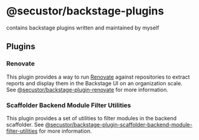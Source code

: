 # @secustor/backstage-plugins

contains backstage plugins written and maintained by myself

## Plugins

### Renovate

This plugin provides a way to run [Renovate](https://github.com/renovatebot/renovate) against repositories to extract reports and display them in the Backstage UI on an organization scale.  
See [@secustor/backstage-plugin-renovate](./plugins/renovate/README.md) for more information.

### Scaffolder Backend Module Filter Utilities

This plugin provides a set of utilities to filter modules in the backend scaffolder.
See [@secustor/backstage-plugin-scaffolder-backend-module-filter-utilities](./plugins/scaffolder-backend-module-filter-utilities/README.md) for more information.
